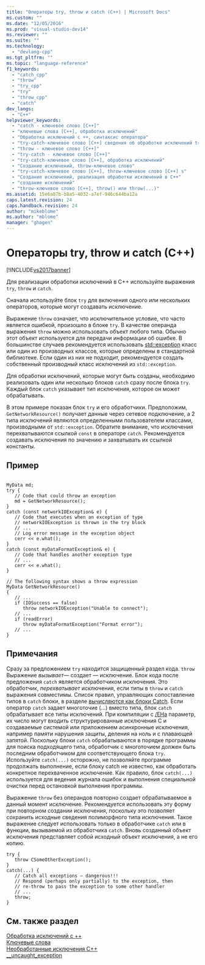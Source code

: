 ```yaml
---
title: "Операторы try, throw и catch (C++) | Microsoft Docs"
ms.custom: ""
ms.date: "12/05/2016"
ms.prod: "visual-studio-dev14"
ms.reviewer: ""
ms.suite: ""
ms.technology: 
  - "devlang-cpp"
ms.tgt_pltfrm: ""
ms.topic: "language-reference"
f1_keywords: 
  - "catch_cpp"
  - "throw"
  - "try_cpp"
  - "try"
  - "throw_cpp"
  - "catch"
dev_langs: 
  - "C++"
helpviewer_keywords: 
  - "catch - ключевое слово [C++]"
  - "ключевые слова [C++], обработка исключений"
  - "Обработка исключений с ++, синтаксис оператора"
  - "try-catch-ключевое слово [C++] сведения об обработке исключений try-catch"
  - "throw - ключевое слово [C++]"
  - "try-catch - ключевое слово [C++]"
  - "try-catch-ключевое слово [C++], обработка исключений"
  - "Создание исключений, throw-ключевое слово"
  - "try-catch-ключевое слово [C++], throw-ключевое слово [C++] s"
  - "Создание исключений, реализация обработки исключений в C++"
  - "создание исключений"
  - "throw-ключевое слово [C++], throw() или throw(...)"
ms.assetid: 15e6a87b-b8a5-4032-a7ef-946c644ba12a
caps.latest.revision: 24
caps.handback.revision: 24
author: "mikeblome"
ms.author: "mblome"
manager: "ghogen"
---
```

# Операторы try, throw и catch (C++)
[!INCLUDE[vs2017banner](../assembler/inline/includes/vs2017banner.md)]

Для реализации обработки исключений в C++ используйте выражения `try`, `throw` и `catch`.  
  
 Сначала используйте блок `try` для включения одного или нескольких операторов, которые могут создавать исключение.  
  
 Выражение `throw` означает, что исключительное условие, что часто является ошибкой, произошло в блоке `try`. В качестве операнда выражения `throw` можно использовать объект любого типа. Обычно этот объект используется для передачи информации об ошибке. В большинстве случаев рекомендуется использовать [std::exception](../standard-library/exception-class1.md) класс или один из производных классов, которые определены в стандартной библиотеке. Если один из них не подходит, рекомендуется создать собственный производный класс исключений из `std::exception`.  
  
 Для обработки исключений, которые могут быть созданы, необходимо реализовать один или несколько блоков `catch` сразу после блока `try`. Каждый блок `catch` указывает тип исключения, которое он может обрабатывать.  
  
 В этом примере показан блок `try` и его обработчики. Предположим, `GetNetworkResource()` получает данные через сетевое подключение, а 2 типа исключений являются определенными пользователем классами, производными от `std::exception`. Обратите внимание, что исключения перехватываются ссылкой `const` в операторе `catch`. Рекомендуется создавать исключения по значению и захватывать их ссылкой константы.  
  
## <a name="example"></a>Пример  
  
```  
  
MyData md;  
try {  
   // Code that could throw an exception  
   md = GetNetworkResource();  
}  
catch (const networkIOException& e) {  
   // Code that executes when an exception of type  
   // networkIOException is thrown in the try block  
   // ...  
   // Log error message in the exception object  
   cerr << e.what();  
}  
catch (const myDataFormatException& e) {  
   // Code that handles another exception type  
   // ...  
   cerr << e.what();  
}  
  
// The following syntax shows a throw expression  
MyData GetNetworkResource()  
{  
   // ...  
   if (IOSuccess == false)  
      throw networkIOException("Unable to connect");  
   // ...  
   if (readError)  
      throw myDataFormatException("Format error");   
   // ...  
}  
```  
  
## <a name="remarks"></a>Примечания  
 Сразу за предложением `try` находится защищенный раздел кода.  `throw` Выражение *вызывает*— создает — исключение. Блок кода после предложения `catch` является обработчиком исключения. Это обработчик, *перехватывает* исключения, если типы в `throw` и `catch` выражения совместимы. Список правил, управляющих сопоставление типов в `catch` блоки, в разделе [вычисляются как блоки Catch](../Topic/How%20Catch%20Blocks%20are%20Evaluated%20\(C++\).md). Если оператор `catch` задает многоточие (...) вместо типа, блок `catch` обрабатывает все типы исключений. При компиляции с [/EHa](../build/reference/eh-exception-handling-model.md) параметр, их число могут входить структурированные исключения C и создаваемые системой или приложением асинхронные исключения, например памяти нарушения защиты, деления на ноль и с плавающей запятой. Поскольку блоки `catch` обрабатываются в порядке программы для поиска подходящего типа, обработчик с многоточием должен быть последним обработчиком для соответствующего блока `try`. Используйте `catch(...)` осторожно, не позволяйте программе продолжать выполнение, если блоку catch не известно, как обработать конкретное перехваченное исключение. Как правило, блок `catch(...)` используется для ведения журнала ошибок и выполнения специальной очистки перед остановкой выполнения программы.  
  
 Выражение `throw` без операндов повторно создает обрабатываемое в данный момент исключение. Рекомендуется использовать эту форму при повторном создании исключения, поскольку это позволяет сохранить исходные сведения полиморфного типа исключения. Такое выражение следует использовать только в обработчике `catch` или в функции, вызываемой из обработчика `catch`. Вновь созданный объект исключения представляет собой исходный объект исключения, а не его копию.  
  
```  
try {  
   throw CSomeOtherException();  
}  
catch(...) {  
   // Catch all exceptions – dangerous!!!  
   // Respond (perhaps only partially) to the exception, then  
   // re-throw to pass the exception to some other handler  
   // ...  
   throw;  
}  
```  
  
## <a name="see-also"></a>См. также раздел  
 [Обработка исключений с ++](../cpp/cpp-exception-handling.md)   
 [Ключевые слова](../cpp/keywords-cpp.md)   
 [Необработанные исключения C++](../cpp/unhandled-cpp-exceptions.md)   
 [__uncaught_exception](../c-runtime-library/reference/uncaught-exception.md)